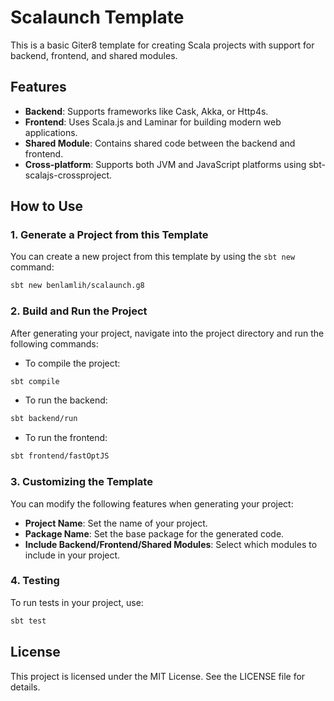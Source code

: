 # Scalaunch Template

This is a basic Giter8 template for creating Scala projects with support for backend, frontend, and shared modules.

## Features

- **Backend**: Supports frameworks like Cask, Akka, or Http4s.
- **Frontend**: Uses Scala.js and Laminar for building modern web applications.
- **Shared Module**: Contains shared code between the backend and frontend.
- **Cross-platform**: Supports both JVM and JavaScript platforms using sbt-scalajs-crossproject.

## How to Use

### 1. Generate a Project from this Template

You can create a new project from this template by using the `sbt new` command:

```bash
sbt new benlamlih/scalaunch.g8
```

### 2. Build and Run the Project

After generating your project, navigate into the project directory and run the following commands:

- To compile the project:

```bash
sbt compile
```

- To run the backend:

```bash
sbt backend/run
```

- To run the frontend:

```bash
sbt frontend/fastOptJS
```

### 3. Customizing the Template

You can modify the following features when generating your project:
- **Project Name**: Set the name of your project.
- **Package Name**: Set the base package for the generated code.
- **Include Backend/Frontend/Shared Modules**: Select which modules to include in your project.

### 4. Testing

To run tests in your project, use:

```bash
sbt test
```

## License

This project is licensed under the MIT License. See the LICENSE file for details.
